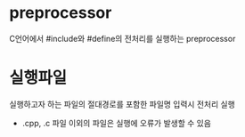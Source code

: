 # preprocessor
C언어에서 #include와 #define의 전처리를 실행하는 preprocessor

# 실행파일
실행하고자 하는 파일의 절대경로를 포함한 파일명 입력시 전처리 실행
* .cpp, .c 파일 이외의 파일은 실행에 오류가 발생할 수 있음
